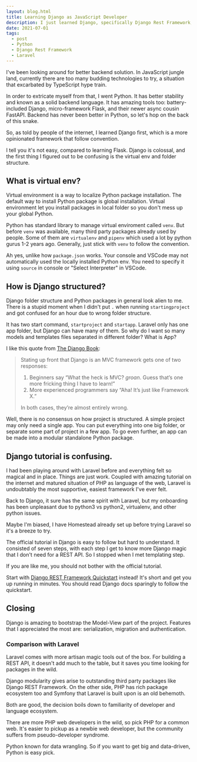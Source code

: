 ```yaml
---
layout: blog.html
title: Learning Django as JavaScript Developer
description: I just learned Django, specifically Django Rest Framework, with minuscle level of Python experience. I also made comparison with Laravel. Here are my 2 cents.
date: 2021-07-01
tags:
  - post
  - Python
  - Django Rest Framework
  - Laravel
---
```


I've been looking around for better backend solution. In JavaScript jungle land, currently there are too many budding technologies to try, a situation that excarbated by TypeScript hype train.

In order to extricate myself from that, I went Python. It has better stability and known as a solid backend language. It has amazing tools too: battery-included Django, micro-framework Flask, and their newer async cousin FastAPI. Backend has never been better in Python, so let's hop on the back of this snake.

So, as told by people of the internet, I learned Django first, which is a more opinionated framework that follow convention.

I tell you it's not easy, compared to learning Flask. Django is colossal, and the first thing I figured out to be confusing is the virtual env and folder structure.

## What is virtual env?

Virtual environment is a way to localize Python package installation. The default way to install Python package is global installation. Virtual environment let you install packages in local folder so you don't mess up your global Python.

Python has standard library to manage virtual enviroment called `venv`. But before `venv` was available, many third party packages already used by people. Some of them are `virtualenv` and `pipenv` which used a lot by python gurus 1-2 years ago. Generally, just stick with `venv` to follow the convention.

Ah yes, unlike how `package.json` works. Your console and VSCode may not automatically used the locally installed Python env. You need to specify it using `source` in console or "Select Interpreter" in VSCode.

## How is Django structured?

Django folder structure and Python packages in general look alien to me. There is a stupid moment when I didn't put `.` when running `startingproject` and got confused for an hour due to wrong folder structure.

It has two start command, `startproject` and `startapp`. Laravel only has one app folder, but Django can have many of them. So why do I want so many models and templates files separated in different folder? What is App?

I like this quote from [The Django Book](https://djangobook.com/mdj2-django-structure/):

> Stating up front that Django is an MVC framework gets one of two responses:
>
> 1. Beginners say “What the heck is MVC? _groan_. Guess that’s one more fricking thing I have to learn!”
> 2. More experienced programmers say “Aha! It’s just like Framework X.”
>
> In both cases, they’re almost entirely wrong.

Well, there is no consensus on how project is structured. A simple project may only need a single app. You can put everything into one big folder, or separate some part of project in a few app. To go even further, an app can be made into a modular standalone Python package.

## Django tutorial is confusing.

I had been playing around with Laravel before and everything felt so magical and in place. Things are just work. Coupled with amazing tutorial on the internet and matured situation of PHP as language of the web, Laravel is undoubtably the most supportive, easiest framework I've ever felt.

Back to Django, it sure has the same spirit with Laravel, but my onboarding has been unpleasant due to python3 vs python2, virtualenv, and other python issues.

Maybe I'm biased, I have Homestead already set up before trying Laravel so it's a breeze to try.

The official tutorial in Django is easy to follow but hard to understand. It consisted of seven steps, with each step I get to know more Django magic that I don't need for a REST API. So I stopped when I met templating step.

If you are like me, you should not bother with the official tutorial.

Start with [Django REST Framework Quickstart](https://www.django-rest-framework.org/tutorial/quickstart/) instead! It's short and get you up running in minutes. You should read Django docs sparingly to follow the quickstart.

## Closing

Django is amazing to bootstrap the Model-View part of the project. Features that I appreciated the most are: serialization, migration and authentication.

### Comparison with Laravel

Laravel comes with more artisan magic tools out of the box. For building a REST API, it doesn't add much to the table, but it saves you time looking for packages in the wild.

Django modularity gives arise to outstanding third party packages like Django REST Framework. On the other side, PHP has rich package ecosystem too and Symfony that Laravel is built upon is an old behemoth.

Both are good, the decision boils down to familiarity of developer and language ecosystem. 

There are more PHP web developers in the wild, so pick PHP for a common web. It's easier to pickup as a newbie web developer, but the community suffers from pseudo-developer syndrome.

Python known for data wrangling. So if you want to get big and data-driven, Python is easy pick.